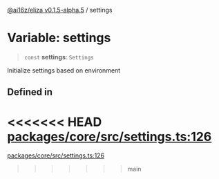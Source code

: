 [@ai16z/eliza v0.1.5-alpha.5](../index.md) / settings

# Variable: settings

> `const` **settings**: `Settings`

Initialize settings based on environment

## Defined in

<<<<<<< HEAD
[packages/core/src/settings.ts:126](https://github.com/konstantine25b/eliza/blob/main/packages/core/src/settings.ts#L126)
=======
[packages/core/src/settings.ts:126](https://github.com/ai16z/eliza/blob/main/packages/core/src/settings.ts#L126)
>>>>>>> main
